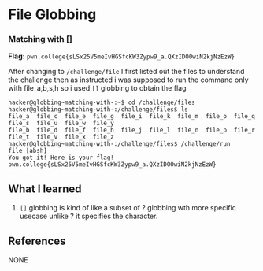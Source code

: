 # File Globbing 

### Matching with []

**Flag:** `pwn.college{sLSx25V5meIvHGSfcKW3Zypw9_a.QXzIDO0wiN2kjNzEzW}`

After changing to `/challenge/file` I first listed out the files to understand the challenge then as instructed i was supposed to run the command only with file_a,b,s,h so i used `[]` globbing to obtain the flag 

```
hacker@globbing~matching-with-:~$ cd /challenge/files
hacker@globbing~matching-with-:/challenge/files$ ls
file_a  file_c  file_e  file_g  file_i  file_k  file_m  file_o  file_q  file_s  file_u  file_w  file_y
file_b  file_d  file_f  file_h  file_j  file_l  file_n  file_p  file_r  file_t  file_v  file_x  file_z
hacker@globbing~matching-with-:/challenge/files$ /challenge/run file_[absh]
You got it! Here is your flag!
pwn.college{sLSx25V5meIvHGSfcKW3Zypw9_a.QXzIDO0wiN2kjNzEzW}
```

## What I learned

1. `[]` globbing is kind of like a subset of ? globbing wth more specific usecase unlike ? it specifies the character.

## References

NONE
